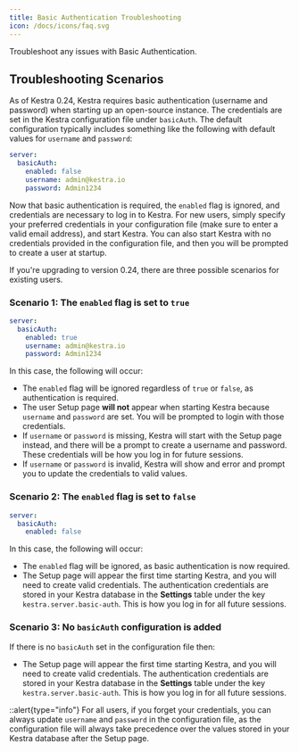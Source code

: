 ```yaml
---
title: Basic Authentication Troubleshooting
icon: /docs/icons/faq.svg
---
```


Troubleshoot any issues with Basic Authentication.

## Troubleshooting Scenarios

As of Kestra 0.24, Kestra requires basic authentication (username and password) when starting up an open-source instance. The credentials are set in the Kestra configuration file under `basicAuth`. The default configuration typically includes something like the following with default values for `username` and `password`:

```yaml
server:
  basicAuth:
    enabled: false
    username: admin@kestra.io
    password: Admin1234
```

Now that basic authentication is required, the `enabled` flag is ignored, and credentials are necessary to log in to Kestra. For new users, simply specify your preferred credentials in your configuration file (make sure to enter a valid email address), and start Kestra. You can also start Kestra with no credentials provided in the configuration file, and then you will be prompted to create a user at startup.

If you're upgrading to version 0.24, there are three possible scenarios for existing users.

### Scenario 1: The `enabled` flag is set to `true`

```yaml
server:
  basicAuth:
    enabled: true
    username: admin@kestra.io
    password: Admin1234
```
In this case, the following will occur:
- The `enabled` flag will be ignored regardless of `true` or `false`, as authentication is required.
- The user Setup page **will not** appear when starting Kestra because `username` and `password` are set. You will be prompted to login with those credentials.
- If `username` or `password` is missing, Kestra will start with the Setup page instead, and there will be a prompt to create a username and password. These credentials will be how you log in for future sessions.
- If `username` or `password` is invalid, Kestra will show and error and prompt you to update the credentials to valid values.

### Scenario 2: The `enabled` flag is set to `false`

```yaml
server:
  basicAuth:
    enabled: false
```

In this case, the following will occur:
- The `enabled` flag will be ignored, as basic authentication is now required.
- The Setup page will appear the first time starting Kestra, and you will need to create valid credentials. The authentication credentials are stored in your Kestra database in the **Settings** table under the key `kestra.server.basic-auth`. This is how you log in for all future sessions.

### Scenario 3: No `basicAuth` configuration is added

If there is no `basicAuth` set in the configuration file then:
- The Setup page will appear the first time starting Kestra, and you will need to create valid credentials. The authentication credentials are stored in your Kestra database in the **Settings** table under the key `kestra.server.basic-auth`. This is how you log in for all future sessions.

::alert{type="info"}
For all users, if you forget your credentials, you can always update `username` and `password` in the configuration file, as the configuration file will always take precedence over the values stored in your Kestra database after the Setup page.
```